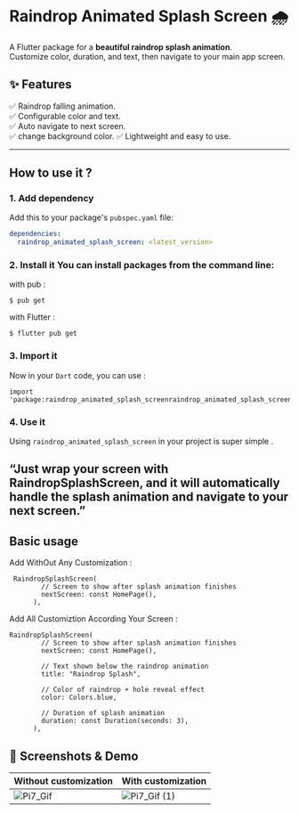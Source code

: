 # Raindrop Animated Splash Screen 🌧️
A Flutter package for a **beautiful raindrop splash animation**.  
Customize color, duration, and text, then navigate to your main app screen.

## ✨ Features

✅ Raindrop falling animation.  
✅ Configurable color and text.  
✅ Auto navigate to next screen.  
✅ change background color.
✅ Lightweight and easy to use.   

---
## How to use it ?

### 1. Add dependency
Add this to your package's `pubspec.yaml` file:

```yaml
dependencies:
  raindrop_animated_splash_screen: <latest_version>
```  

### 2. Install it You can install packages from the command line: 

with pub :
```
$ pub get
```
with Flutter : 
```
$ flutter pub get
```
### 3. Import it

Now in your `Dart` code, you can use :

```
import 'package:raindrop_animated_splash_screenraindrop_animated_splash_screen.dart';
```
### 4. Use it

Using `raindrop_animated_splash_screen` in your project is super simple .  

“Just wrap your screen with RaindropSplashScreen, and it will automatically handle the splash animation and navigate to your next screen.”
---

## Basic usage

Add WithOut Any Customization :


```
 RaindropSplashScreen(
        // Screen to show after splash animation finishes
        nextScreen: const HomePage(),
      ),
```

Add All Customiztion According Your Screen :

```
RaindropSplashScreen(
        // Screen to show after splash animation finishes
        nextScreen: const HomePage(),

        // Text shown below the raindrop animation
        title: "Raindrop Splash",

        // Color of raindrop + hole reveal effect
        color: Colors.blue,

        // Duration of splash animation
        duration: const Duration(seconds: 3),
      ),
```

## 📸 Screenshots & Demo
| Without customization | With customization |
|------------------------|--------------------|
| ![Pi7_Gif](https://github.com/user-attachments/assets/dca938a9-3d63-4428-8c21-92aef408fbf7) | ![Pi7_Gif (1)](https://github.com/user-attachments/assets/501c4a4f-331b-4eac-927c-f2571c7702e3) | 

